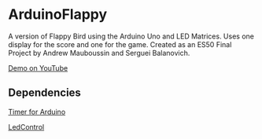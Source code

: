 ArduinoFlappy
=============
A version of Flappy Bird using the Arduino Uno and LED Matrices. Uses one display for the score and one for the game. Created as an ES50 Final Project by Andrew Mauboussin and Serguei Balanovich.

[Demo on YouTube](https://www.youtube.com/watch?v=Ysp_GTumJNM)

Dependencies
--------
[Timer for Arduino](http://playground.arduino.cc/Code/Timer)

[LedControl](http://playground.arduino.cc/Main/LedControl)
